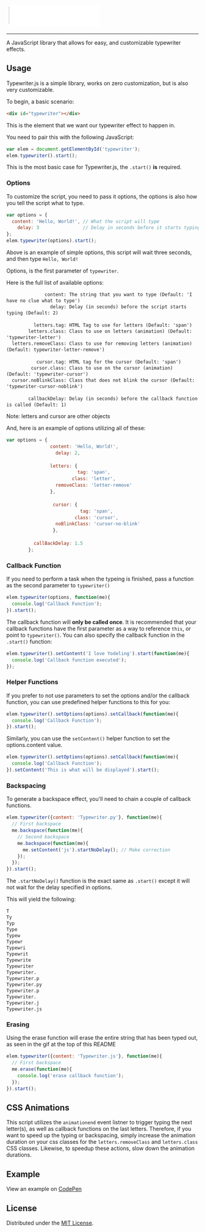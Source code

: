 ![Typewriter.js](https://raw.githubusercontent.com/mwrouse/typewriter.js/master/images/typewriterjs.gif)
<hr/>
A JavaScript library that allows for easy, and customizable typewriter effects.

## Usage
Typewriter.js is a simple library, works on zero customization, but is also very customizable.

To begin, a basic scenario:
```html
<div id="typewriter"></div>
```
This is the element that we want our typewriter effect to happen in.


You need to pair this with the following JavaScript:
```javascript
var elem = document.getElementById('typewriter');
elem.typewriter().start();
```
This is the most basic case for Typewriter.js, the ```.start()``` **is** required.


### Options
To customize the script, you need to pass it options, the options is also how you tell the script what to type.
```javascript
var options = {
  content: 'Hello, World!', // What the script will type
    delay: 3                // Delay in seconds before it starts typing
};
elem.typewriter(options).start();
```
Above is an example of simple options, this script will wait three seconds, and then type ```Hello, World!```

Options, is the first parameter of ```typewriter```.

Here is the full list of available options:
```
              content: The string that you want to type (Default: 'I have no clue what to type')
                delay: Delay (in seconds) before the script starts typing (Default: 2)
    
          letters.tag: HTML Tag to use for letters (Default: 'span')
        letters.class: Class to use on letters (animation) (Default: 'typewriter-letter')
  letters.removeClass: Class to use for removing letters (animation) (Default: typewriter-letter-remove')
  
           cursor.tag: HTML tag for the cursor (Default: 'span')
         cursor.class: Class to use on the cursor (animation) (Default: 'typewriter-cursor')
  cursor.noBlinkClass: Class that does not blink the cursor (Default: 'typewriter-cursor-noblink')
   
        callbackDelay: Delay (in seconds) before the callback function is called (Default: 1)
```
Note: letters and cursor are other objects

And, here is an example of options utilizing all of these:
```javascript
var options = {
                content: 'Hello, World!',
                  delay: 2,
                
                letters: {
                          tag: 'span',
                        class: 'letter',
                  removeClass: 'letter-remove'
                },
                
                 cursor: {
                           tag: 'span',
                         class: 'cursor',
                  noBlinkClass: 'cursor-no-blink'
                 },
                
          callBackDelay: 1.5
        };
```

### Callback Function 
If you need to perform a task when the typeing is finished, pass a function as the second parameter to ```typewriter()```
```javascript
elem.typewriter(options, function(me){
  console.log('Callback Function');
}).start();
```
The callback function will **only be called once**. 
It is recommended that your callback functions have the first parameter as a way to reference ```this```, or point to ```typewriter()```.
You can also specify the callback function in the ```.start()``` function:
```javascript
elem.typewriter().setContent('I love Yodeling').start(function(me){
  console.log('Callback function executed');
});
```

### Helper Functions
If you prefer to not use parameters to set the options and/or the callback function, you can use predefined helper functions to this for you:
```javascript
elem.typewriter().setOptions(options).setCallback(function(me){
  console.log('Callback Function');
}).start();
```
Similarly, you can use the ```setContent()``` helper function to set the options.content value.
```javascript
elem.typewriter().setOptions(options).setCallback(function(me){
  console.log('Callback Function');
}).setContent('This is what will be displayed').start();
```



### Backspacing
To generate a backspace effect, you'll need to chain a couple of callback functions.
```javascript
elem.typewriter({content: 'Typewriter.py'}, function(me){
  // First backspace
  me.backspace(function(me){
    // Second backspace
    me.backspace(function(me){
      me.setContent('js').startNoDelay(); // Make correction
    });
  });
}).start();
```
The ```.startNoDelay()``` function is the exact same as ```.start()``` except it will not wait for the delay specified in options.

This will yield the following: 
```
T
Ty
Typ
Type
Typew
Typewr
Typewri
Typewrit
Typewrite
Typewriter
Typewriter.
Typewriter.p
Typewriter.py
Typewriter.p
Typewriter.
Typewriter.j
Typewriter.js
```

### Erasing 
Using the erase function will erase the entire string that has been typed out, as seen in the gif at the top of this README
```javascript
elem.typewriter({content: 'Typewriter.js'}, function(me){
  // First backspace
  me.erase(function(me){
    console.log('erase callback function');
  });
}).start();
```

## CSS Animations 
This script utilizes the ```animationend``` event listner to trigger typing the next letter(s), as well as callback functions on the last letters. Therefore, if you want to speed up the typing or backspacing, simply increase the animation duration on your css classes for the ```letters.removeClass``` and ```letters.class``` CSS classes.
Likewise, to speedup these actions, slow down the animation durations.



## Example 
View an example on [CodePen](http://codepen.io/mwrouse/full/PNpmbd)


## License 
Distributed under the [MIT License](https://raw.githubusercontent.com/mwrouse/typewriter.js/master/LICENSE).
